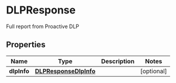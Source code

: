 

# DLPResponse

Full report from Proactive DLP
## Properties

Name | Type | Description | Notes
------------ | ------------- | ------------- | -------------
**dlpInfo** | [**DLPResponseDlpInfo**](DLPResponseDlpInfo.md) |  |  [optional]



